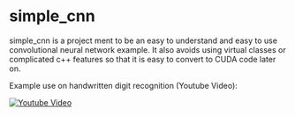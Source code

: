 # simple_cnn

simple_cnn is a project ment to be an easy to understand and easy to use convolutional neural network example.
It also avoids using virtual classes or complicated c++ features so that it is easy to convert to CUDA code later on.


Example use on handwritten digit recognition (Youtube Video):

[![Youtube Video](https://img.youtube.com/vi/afLUb6lFTCk/0.jpg)](https://www.youtube.com/watch?v=afLUb6lFTCk)
